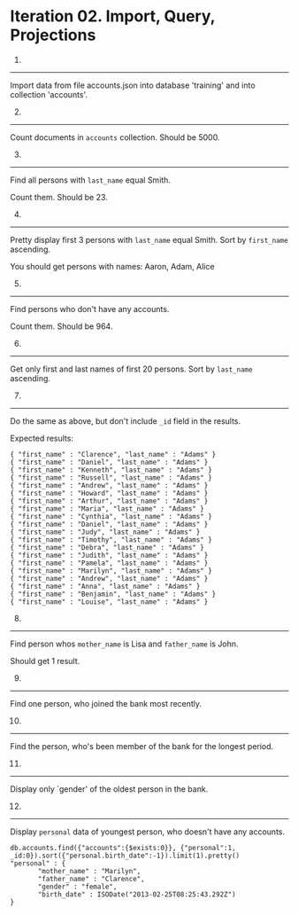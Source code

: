 Iteration 02. Import, Query, Projections
========================================

01.
---
Import data from file accounts.json into database 'training' and into collection 'accounts'.

02.
---
Count documents in `accounts` collection. Should be 5000.

03.
---
Find all persons with `last_name` equal Smith.

Count them. Should be 23.

04.
---
Pretty display first 3 persons with `last_name` equal Smith. Sort by `first_name` ascending.

You should get persons with names: Aaron, Adam, Alice 

05.
---
Find persons who don't have any accounts.

Count them. Should be 964.

06.
---
Get only first and last names of first 20 persons. Sort by `last_name` ascending.

07.
---
Do the same as above, but don't include `_id` field in the results.

Expected results:
```
{ "first_name" : "Clarence", "last_name" : "Adams" }
{ "first_name" : "Daniel", "last_name" : "Adams" }
{ "first_name" : "Kenneth", "last_name" : "Adams" }
{ "first_name" : "Russell", "last_name" : "Adams" }
{ "first_name" : "Andrew", "last_name" : "Adams" }
{ "first_name" : "Howard", "last_name" : "Adams" }
{ "first_name" : "Arthur", "last_name" : "Adams" }
{ "first_name" : "Maria", "last_name" : "Adams" }
{ "first_name" : "Cynthia", "last_name" : "Adams" }
{ "first_name" : "Daniel", "last_name" : "Adams" }
{ "first_name" : "Judy", "last_name" : "Adams" }
{ "first_name" : "Timothy", "last_name" : "Adams" }
{ "first_name" : "Debra", "last_name" : "Adams" }
{ "first_name" : "Judith", "last_name" : "Adams" }
{ "first_name" : "Pamela", "last_name" : "Adams" }
{ "first_name" : "Marilyn", "last_name" : "Adams" }
{ "first_name" : "Andrew", "last_name" : "Adams" }
{ "first_name" : "Anna", "last_name" : "Adams" }
{ "first_name" : "Benjamin", "last_name" : "Adams" }
{ "first_name" : "Louise", "last_name" : "Adams" }
```

08.
---
Find person whos `mother_name` is Lisa and `father_name` is John.

Should get 1 result.

09.
---
Find one person, who joined the bank most recently.

10.
---
Find the person, who's been member of the bank for the longest period.

11.
---
Display only `gender' of the oldest person in the bank.

12.
---
Display `personal` data of youngest person, who doesn't have any accounts.
```
db.accounts.find({"accounts":{$exists:0}}, {"personal":1, _id:0}).sort({"personal.birth_date":-1}).limit(1).pretty()
"personal" : {
       "mother_name" : "Marilyn",
       "father_name" : "Clarence",
       "gender" : "female",
       "birth_date" : ISODate("2013-02-25T08:25:43.292Z")
}
```       
